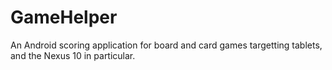 GameHelper
==========

An Android scoring application for board and card games targetting tablets, and the Nexus 10 in particular.
